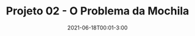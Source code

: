 ---
type: assignment
date: 2021-06-18T00:01-3:00
title: 'Projeto 02 - O Problema da Mochila'
pdf: /assets/trabalhos/problema-da-mochila.pdf
attachment: /assets/trabalhos/dataset-knapsack/dataset.zip
solutions: 
---